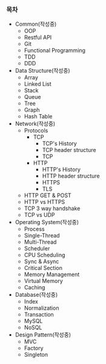 ### 목차

* Common(작성중)
  * OOP
  * Restful API
  * Git
  * Functional Programming
  * TDD
  * DDD
* Data Structure(작성중)
  * Array
  * Linked List
  * Stack
  * Queue
  * Tree
  * Graph
  * Hash Table
* Network(작성중)
  * Protocols
    * TCP
      * TCP's History
      * TCP header structure
      * TCP
    * HTTP  
      * HTTP's History
      * HTTP header structure
      * HTTPS
      * TLS
  * HTTP GET & POST
  * HTTP vs HTTPS
  * TCP 3 way handshake
  * TCP vs UDP
* Operating System(작성중)
  * Process
  * Single-Thread
  * Multi-Thread
  * Scheduler
  * CPU Scheduling
  * Sync & Async
  * Critical Section
  * Memory Management
  * Virtual Memory
  * Caching
* Database(작성중)
  * Index
  * Normalization
  * Transaction
  * MySQL
  * NoSQL
* Design Pattern(작성중)
  * MVC
  * Factory
  * Singleton


